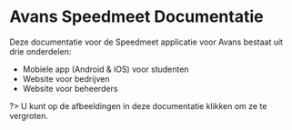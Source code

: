 # Avans Speedmeet Documentatie

Deze documentatie voor de Speedmeet applicatie voor Avans bestaat uit drie onderdelen:

- Mobiele app (Android & iOS) voor studenten
- Website voor bedrijven
- Website voor beheerders

?> U kunt op de afbeeldingen in deze documentatie klikken om ze te vergroten.
